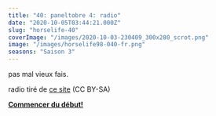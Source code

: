 ```yaml
---
title: "40: paneltobre 4: radio"
date: "2020-10-05T03:44:21.000Z"
slug: "horselife-40"
coverImage: "/images/2020-10-03-230409_300x280_scrot.png"
image: "/images/horselife98-040-fr.png"
seasons: "Saison 3"
---
```


pas mal vieux fais.

radio tiré de [ce site](https://www.oldradio.pl/ilustracja.php?foto_id=7629&j_skad_foto=nowe_foto) (CC BY-SA)

[**Commencer du début!**](https://yukiis.moe/comic/horselife-37/)
